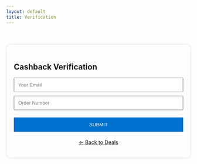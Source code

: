 ```yaml
---
layout: default
title: Verification
---
```


<div class="verify-form">
  <h2>Cashback Verification</h2>
  <form>
    <input type="email" placeholder="Your Email" required>
    <input type="text" placeholder="Order Number">
    <button type="submit">SUBMIT</button>
  </form>
  
  <!-- Back Link (FULL URL) -->
  <a href="https://gategith.github.io/walmart-cashback/grocery" 
     class="back-link">
     ← Back to Deals
  </a>
</div>

<style>
.verify-form {
  max-width: 500px;
  margin: 50px auto;
  padding: 20px;
  border: 1px solid #ddd;
  border-radius: 10px;
}
.verify-form input {
  display: block;
  width: 100%;
  padding: 10px;
  margin: 10px 0;
}
.verify-form button {
  background: #0071ce;
  color: white;
  border: none;
  padding: 12px 20px;
  width: 100%;
  margin-top: 10px;
}
.back-link {
  display: block;
  text-align: center;
  margin-top: 20px;
}
</style>
